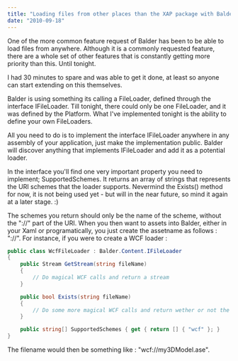 ```yaml
---
title: "Loading files from other places than the XAP package with Balder"
date: "2010-09-18"
---
```


One of the more common feature request of Balder has been to be able to load files from anywhere. Although it is a commonly requested feature, there are a whole set of other features that is constantly getting more priority than this. Until tonight.

I had 30 minutes to spare and was able to get it done, at least so anyone can start extending on this themselves.  
  

Balder is using something its calling a FileLoader, defined through the interface IFileLoader. Till tonight, there could only be one FileLoader, and it was defined by the Platform. What I've implemented tonight is the ability to define your own FileLoaders.

All you need to do is to implement the interface IFileLoader anywhere in any assembly of your application, just make the implementation public. Balder will discover anything that implements IFileLoader and add it as a potential loader.

In the interface you'll find one very important property you need to implement; SupportedSchemes. It returns an array of strings that represents the URI schemes that the loader supports. Nevermind the Exists() method for now, it is not being used yet - but will in the near future, so mind it again at a later stage. :)

The schemes you return should only be the name of the scheme, without the "://" part of the URI. When you then want to assets into Balder, either in your Xaml or programatically, you just create the assetname as follows : "://". For instance, if you were to create a WCF loader :

```csharp  
public class WcfFileLoader : Balder.Content.IFileLoader  
{  
    public Stream GetStream(string fileName)  
    {  
        // Do magical WCF calls and return a stream  
    }  

    public bool Exists(string fileName)  
    {  
        // Do some more magical WCF calls and return wether or not the file exists  
    }  

    public string[] SupportedSchemes { get { return [] { "wcf" }; } 
}  
```

The filename would then be something like : "wcf://my3DModel.ase".
